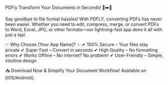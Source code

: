 PDFly
Transform Your Documents in Seconds! 📄➡️📱

Say goodbye to file format hassles! With PDFLY, converting PDFs has never been easier. Whether you need to edit, compress, merge, or convert PDFs to Word, Excel, JPG, or other formats—our lightning-fast app does it all with just a tap!

✨ Why Choose [Your App Name]? ✨ ✔ 100% Secure – Your files stay private ✔ Super Fast – Convert in seconds ✔ High Quality – No formatting errors ✔ Works Offline – No internet? No problem! ✔ User-Friendly – Simple, intuitive design

📥 Download Now & Simplify Your Document Workflow! Available on [iOS/Android].
